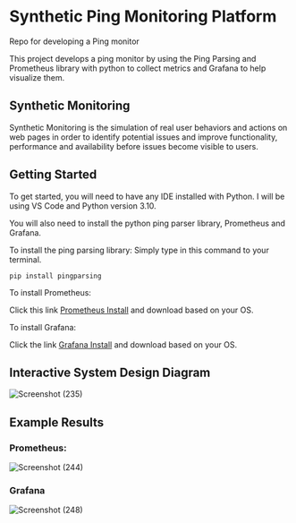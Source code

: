 # Synthetic Ping Monitoring Platform 

Repo for developing a Ping monitor 

This project develops a ping monitor by using the Ping Parsing and Prometheus library with python  to collect metrics and Grafana to help visualize them. 

## Synthetic Monitoring 
Synthetic Monitoring is the simulation of real user behaviors and actions on web pages in order to identify potential issues and improve functionality, performance and availability before issues become visible to users. 

## Getting Started 

To get started, you will need to have any IDE installed with Python. I will be using VS Code and Python version 3.10. 

You will also need to install the python ping parser library, Prometheus and Grafana. 

To install the ping parsing library: 
Simply type in this command to your terminal. 

```
pip install pingparsing
```

To install Prometheus:

Click this link 
[Prometheus Install](https://prometheus.io/download/)
and download based on your OS. 

To install Grafana:

Click the link [Grafana Install](
https://grafana.com/docs/grafana/latest/setup-grafana/installation/)
and download based on your OS. 

## Interactive System Design Diagram 

![Screenshot (235)](https://github.com/j-portillo1/Synthetic-Monitoring/assets/144365700/f2ad646b-7788-4951-a1eb-e579d8f3ac3d)

## Example Results
### Prometheus:
![Screenshot (244)](https://github.com/j-portillo1/Synthetic-Monitoring/assets/144365700/25f455f3-0594-4eca-9330-a2a3053ddaac)

### Grafana 
![Screenshot (248)](https://github.com/j-portillo1/Synthetic-Monitoring/assets/144365700/a915c3e6-23d1-4137-97d8-6e0944069d68)
